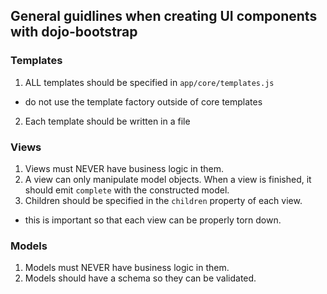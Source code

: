 ## General guidlines when creating UI components with dojo-bootstrap

### Templates

1. ALL templates should be specified in `app/core/templates.js`
  - do not use the template factory outside of core templates
2. Each template should be written in a file


### Views

1. Views must NEVER have business logic in them.
2. A view can only manipulate model objects. When a view is finished, it should emit `complete` with the constructed model.
3. Children should be specified in the `children` property of each view.
  - this is important so that each view can be properly torn down.


### Models

1. Models must NEVER have business logic in them.
2. Models should have a schema so they can be validated.

